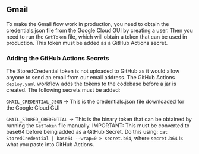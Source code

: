 ## Gmail

To make the Gmail flow work in production, you need to obtain the credentials.json file from the Google Cloud GUI by creating a user.
Then you need to run the `GetToken` file, which will obtain a token that can be used in production. This token must be added as a GitHub Actions secret.

### Adding the GitHub Actions Secrets

The StoredCredential token is not uploaded to GitHub as it would allow anyone to send an email from our email address. The GitHub Actions `deploy.yaml` workflow adds the tokens to the codebase before a jar is created. The following secrets must be added:

`GMAIL_CREDENTIAL_JSON` -> This is the credentials.json file downloaded for the Google Cloud GUI

`GMAIL_STORED_CREDENTIAL` -> This is the binary token that can be obtained by running the `GetToken` file manually. IMPORTANT: This must be converted to base64 before being added as a GitHub Secret. Do this using: `cat StoredCredential | base64 --wrap=0 > secret.b64`, where `secret.b64` is what you paste into GitHub Actions.

